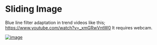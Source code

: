 # Sliding Image

Blue line filter adaptation in trend videos like this; https://www.youtube.com/watch?v=_xmGRwVntW0 
It requires webcam.

[![image](https://i.hizliresim.com/ihMo4d.png)](https://hizliresim.com/ihMo4d)